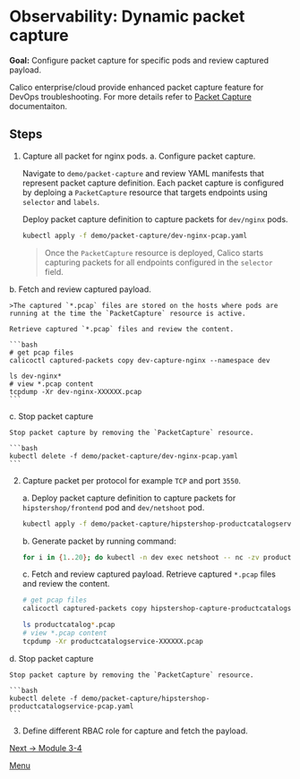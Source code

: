 # Observability: Dynamic packet capture

**Goal:** Configure packet capture for specific pods and review captured payload. 

Calico enterprise/cloud provide enhanced packet capture feature for DevOps troubleshooting.
For more details refer to [Packet Capture](https://docs.tigera.io/v3.10/visibility/packetcapture) documentaiton.

## Steps

1. Capture all packet for nginx pods.
  a. Configure packet capture.

    Navigate to `demo/packet-capture` and review YAML manifests that represent packet capture definition. Each packet capture is configured by deploing a `PacketCapture` resource that targets endpoints using `selector` and `labels`.

    Deploy packet capture definition to capture packets for `dev/nginx` pods.

    ```bash
    kubectl apply -f demo/packet-capture/dev-nginx-pcap.yaml
    ```

    >Once the `PacketCapture` resource is deployed, Calico starts capturing packets for all endpoints configured in the `selector` field.


  b. Fetch and review captured payload.

    >The captured `*.pcap` files are stored on the hosts where pods are running at the time the `PacketCapture` resource is active.

    Retrieve captured `*.pcap` files and review the content.

    ```bash
    # get pcap files
    calicoctl captured-packets copy dev-capture-nginx --namespace dev

    ls dev-nginx*
    # view *.pcap content
    tcpdump -Xr dev-nginx-XXXXXX.pcap
    ```

  c. Stop packet capture

    Stop packet capture by removing the `PacketCapture` resource.

    ```bash
    kubectl delete -f demo/packet-capture/dev-nginx-pcap.yaml
    ```

2. Capture packet per protocol for example `TCP` and port `3550`.

    a. Deploy packet capture definition to capture packets for `hipstershop/frontend` pod and `dev/netshoot` pod.

    ```bash
    kubectl apply -f demo/packet-capture/hipstershop-productcatalogservice-pcap.yaml
    ```

    b. Generate packet by running command:
    ```bash
    for i in {1..20}; do kubectl -n dev exec netshoot -- nc -zv productcatalogservice.hipstershop 3550; sleep 2; done
    ```

    c. Fetch and review captured payload.
    Retrieve captured `*.pcap` files and review the content.

    ```bash
    # get pcap files
    calicoctl captured-packets copy hipstershop-capture-productcatalogservice --namespace hipstershop

    ls productcatalog*.pcap
    # view *.pcap content
    tcpdump -Xr productcatalogservice-XXXXXX.pcap
    ```
    

  d. Stop packet capture

    Stop packet capture by removing the `PacketCapture` resource.

    ```bash
    kubectl delete -f demo/packet-capture/hipstershop-productcatalogservice-pcap.yaml
    ```


3. Define different RBAC role for capture and fetch the payload.





[Next -> Module 3-4](../modules/enable-l7-visibility.md)

[Menu](../README.md)